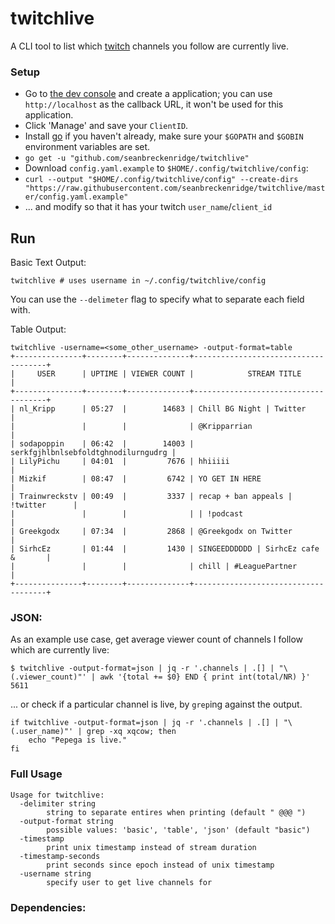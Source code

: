 # twitchlive

A CLI tool to list which [twitch](https://www.twitch.tv/) channels you follow are currently live.

### Setup

* Go to [the dev console](https://dev.twitch.tv/console/apps) and create a application; you can use `http://localhost` as the callback URL, it won't be used for this application.
* Click 'Manage' and save your `ClientID`.
* Install [go](https://golang.org/) if you haven't already, make sure your `$GOPATH` and `$GOBIN` environment variables are set.
* `go get -u "github.com/seanbreckenridge/twitchlive"`
* Download `config.yaml.example` to `$HOME/.config/twitchlive/config`:
* `curl --output "$HOME/.config/twitchlive/config" --create-dirs "https://raw.githubusercontent.com/seanbreckenridge/twitchlive/master/config.yaml.example"`
* ... and modify so that it has your twitch `user_name`/`client_id`

## Run

Basic Text Output:

```
twitchlive # uses username in ~/.config/twitchlive/config
```

You can use the `--delimeter` flag to specify what to separate each field with.

Table Output:

```
twitchlive -username=<some_other_username> -output-format=table
+---------------+--------+--------------+-------------------------------------+
|     USER      | UPTIME | VIEWER COUNT |            STREAM TITLE             |
+---------------+--------+--------------+-------------------------------------+
| nl_Kripp      | 05:27  |        14683 | Chill BG Night | Twitter            |
|               |        |              | @Kripparrian                        |
| sodapoppin    | 06:42  |        14003 | serkfgjhlbnlsebfoldtghnodilurngudrg |
| LilyPichu     | 04:01  |         7676 | hhiiiii                             |
| Mizkif        | 08:47  |         6742 | YO GET IN HERE                      |
| Trainwreckstv | 00:49  |         3337 | recap + ban appeals | !twitter      |
|               |        |              | | !podcast                          |
| Greekgodx     | 07:34  |         2868 | @Greekgodx on Twitter               |
| SirhcEz       | 01:44  |         1430 | SINGEEDDDDDD | SirhcEz cafe &       |
|               |        |              | chill | #LeaguePartner              |
+---------------+--------+--------------+-------------------------------------+
```

### JSON:

As an example use case, get average viewer count of channels I follow which are currently live:

```
$ twitchlive -output-format=json | jq -r '.channels | .[] | "\(.viewer_count)"' | awk '{total += $0} END { print int(total/NR) }'
5611
```

... or check if a particular channel is live, by `grep`ing against the output.

```
if twitchlive -output-format=json | jq -r '.channels | .[] | "\(.user_name)"' | grep -xq xqcow; then
    echo "Pepega is live."
fi
```

### Full Usage
```
Usage for twitchlive:
  -delimiter string
    	string to separate entires when printing (default " @@@ ")
  -output-format string
    	possible values: 'basic', 'table', 'json' (default "basic")
  -timestamp
    	print unix timestamp instead of stream duration
  -timestamp-seconds
    	print seconds since epoch instead of unix timestamp
  -username string
    	specify user to get live channels for
```

### Dependencies:

